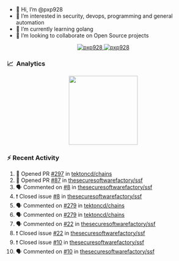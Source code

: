 - 👋  Hi, I’m @pxp928
- 👀  I’m interested in security, devops, programming and general automation
- 🌱  I’m currently learning golang
- 💞️  I’m looking to collaborate on Open Source projects

<p align="center">
  <a href="https://linkedin.com/in/pxp928" target="blank">
    <img src="https://img.shields.io/badge/linkedin-%230077B5.svg?&style=for-the-badge&logo=linkedin&logoColor=white" alt="pxp928" />
  </a>
  <a href="https://twitter.com/pxp928" target="blank">
    <img src="https://img.shields.io/badge/Twitter-1DA1F2?style=for-the-badge&logo=twitter&logoColor=white" alt="pxp928" />
  </a>
</p>

### 📈 &nbsp;Analytics

<p align="center">
  <a href="https://github.com/pxp928">
    <img height="180em" src="https://github-readme-stats-eight-theta.vercel.app/api?username=pxp928&show_icons=true&theme=radical&include_all_commits=true&count_private=true&line_height=26"/>
    <!---
    <img height="180em" src="https://github-readme-stats-eight-theta.vercel.app/api/top-langs/?username=pxp928&layout=compact&theme=radical&line_height=26"/>
    --->
  </a>
</p>

### :zap: Recent Activity

<!--START_SECTION:activity-->
1. 💪 Opened PR [#297](https://github.com/tektoncd/chains/pull/297) in [tektoncd/chains](https://github.com/tektoncd/chains)
2. 💪 Opened PR [#87](https://github.com/thesecuresoftwarefactory/ssf/pull/87) in [thesecuresoftwarefactory/ssf](https://github.com/thesecuresoftwarefactory/ssf)
3. 🗣 Commented on [#8](https://github.com/thesecuresoftwarefactory/ssf/issues/8) in [thesecuresoftwarefactory/ssf](https://github.com/thesecuresoftwarefactory/ssf)
4. ❗️ Closed issue [#8](https://github.com/thesecuresoftwarefactory/ssf/issues/8) in [thesecuresoftwarefactory/ssf](https://github.com/thesecuresoftwarefactory/ssf)
5. 🗣 Commented on [#279](https://github.com/tektoncd/chains/issues/279) in [tektoncd/chains](https://github.com/tektoncd/chains)
6. 🗣 Commented on [#279](https://github.com/tektoncd/chains/issues/279) in [tektoncd/chains](https://github.com/tektoncd/chains)
7. 🗣 Commented on [#22](https://github.com/thesecuresoftwarefactory/ssf/issues/22) in [thesecuresoftwarefactory/ssf](https://github.com/thesecuresoftwarefactory/ssf)
8. ❗️ Closed issue [#22](https://github.com/thesecuresoftwarefactory/ssf/issues/22) in [thesecuresoftwarefactory/ssf](https://github.com/thesecuresoftwarefactory/ssf)
9. ❗️ Closed issue [#10](https://github.com/thesecuresoftwarefactory/ssf/issues/10) in [thesecuresoftwarefactory/ssf](https://github.com/thesecuresoftwarefactory/ssf)
10. 🗣 Commented on [#10](https://github.com/thesecuresoftwarefactory/ssf/issues/10) in [thesecuresoftwarefactory/ssf](https://github.com/thesecuresoftwarefactory/ssf)
<!--END_SECTION:activity-->

<!---
pxp928/pxp928 is a ✨ special ✨ repository because its `README.md` (this file) appears on your GitHub profile.
You can click the Preview link to take a look at your changes.
--->
